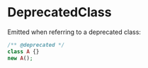 # DeprecatedClass

Emitted when referring to a deprecated class:

```php
/** @deprecated */
class A {}
new A();
```
